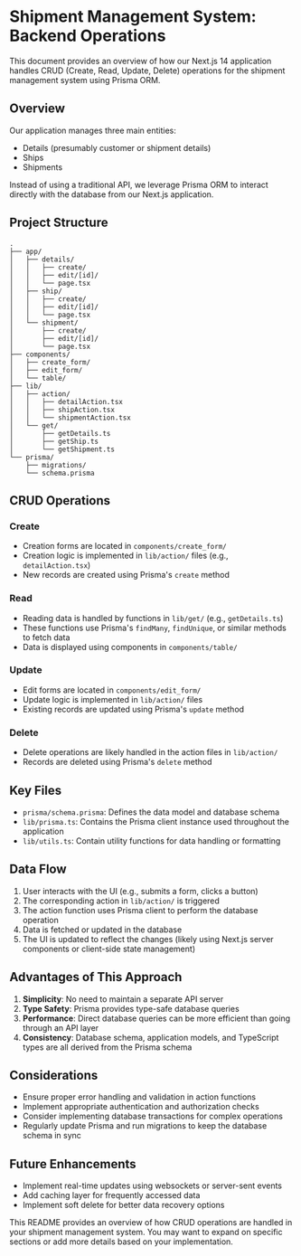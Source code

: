 # Shipment Management System: Backend Operations

This document provides an overview of how our Next.js 14 application handles CRUD (Create, Read, Update, Delete) operations for the shipment management system using Prisma ORM.

## Overview

Our application manages three main entities:
- Details (presumably customer or shipment details)
- Ships
- Shipments

Instead of using a traditional API, we leverage Prisma ORM to interact directly with the database from our Next.js application.

## Project Structure

```
.
├── app/
│   ├── details/
│   │   ├── create/
│   │   ├── edit/[id]/
│   │   └── page.tsx
│   ├── ship/
│   │   ├── create/
│   │   ├── edit/[id]/
│   │   └── page.tsx
│   └── shipment/
│       ├── create/
│       ├── edit/[id]/
│       └── page.tsx
├── components/
│   ├── create_form/
│   ├── edit_form/
│   └── table/
├── lib/
│   ├── action/
│   │   ├── detailAction.tsx
│   │   ├── shipAction.tsx
│   │   └── shipmentAction.tsx
│   └── get/
│       ├── getDetails.ts
│       ├── getShip.ts
│       └── getShipment.ts
└── prisma/
    ├── migrations/
    └── schema.prisma
```

## CRUD Operations

### Create

- Creation forms are located in `components/create_form/`
- Creation logic is implemented in `lib/action/` files (e.g., `detailAction.tsx`)
- New records are created using Prisma's `create` method

### Read

- Reading data is handled by functions in `lib/get/` (e.g., `getDetails.ts`)
- These functions use Prisma's `findMany`, `findUnique`, or similar methods to fetch data
- Data is displayed using components in `components/table/`

### Update

- Edit forms are located in `components/edit_form/`
- Update logic is implemented in `lib/action/` files
- Existing records are updated using Prisma's `update` method

### Delete

- Delete operations are likely handled in the action files in `lib/action/`
- Records are deleted using Prisma's `delete` method

## Key Files

- `prisma/schema.prisma`: Defines the data model and database schema
- `lib/prisma.ts`: Contains the Prisma client instance used throughout the application
- `lib/utils.ts`: Contain utility functions for data handling or formatting

## Data Flow

1. User interacts with the UI (e.g., submits a form, clicks a button)
2. The corresponding action in `lib/action/` is triggered
3. The action function uses Prisma client to perform the database operation
4. Data is fetched or updated in the database
5. The UI is updated to reflect the changes (likely using Next.js server components or client-side state management)

## Advantages of This Approach

1. **Simplicity**: No need to maintain a separate API server
2. **Type Safety**: Prisma provides type-safe database queries
3. **Performance**: Direct database queries can be more efficient than going through an API layer
4. **Consistency**: Database schema, application models, and TypeScript types are all derived from the Prisma schema

## Considerations

- Ensure proper error handling and validation in action functions
- Implement appropriate authentication and authorization checks
- Consider implementing database transactions for complex operations
- Regularly update Prisma and run migrations to keep the database schema in sync

## Future Enhancements

- Implement real-time updates using websockets or server-sent events
- Add caching layer for frequently accessed data
- Implement soft delete for better data recovery options

This README provides an overview of how CRUD operations are handled in your shipment management system. You may want to expand on specific sections or add more details based on your implementation.
